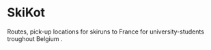 SkiKot
======

Routes, pick-up locations for skiruns to France for university-students troughout Belgium .
